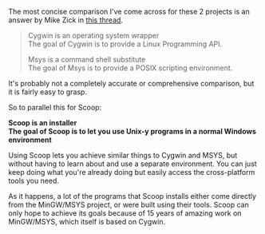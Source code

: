 The most concise comparison I've come across for these 2 projects is an answer by Mike Zick in [this thread](http://sourceforge.net/mailarchive/forum.php?thread_name=200506130821.11185.mszick%40morethan.org&forum_name=mingw-msys).

> Cygwin is an operating system wrapper<br>
> The goal of Cygwin is to provide a Linux Programming API.
>
>
> Msys is a command shell substitute<br>
> The goal of Msys is to provide a POSIX scripting environment.

It's probably not a completely accurate or comprehensive comparison, but it is fairly easy to grasp.

So to parallel this for Scoop:

**Scoop is an installer**<br>
**The goal of Scoop is to let you use Unix-y programs in a normal Windows environment**

Using Scoop lets you achieve similar things to Cygwin and MSYS, but without having to learn about and use a separate environment. You can just keep doing what you're already doing but easily access the cross-platform tools you need.

As it happens, a lot of the programs that Scoop installs either come directly from the MinGW/MSYS project, or were built using their tools. Scoop can only hope to achieve its goals because of 15 years of amazing work on MinGW/MSYS, which itself is based on Cygwin.